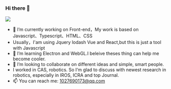 ### Hi there 👋

<img src="https://github-readme-stats.vercel.app/api?username=Kun8018&show_icons=true&theme=radical&count_private=true&show_icons=true&include_all_commits=true" />

- 🔭 I’m currently working on Front-end，My work is based on Javascript、Typescript、HTML、CSS
- Usually，I'am using Jquery lodash Vue and React,but this is just a tool with Javascript
- 🌱 I’m learning Electron and WebGL.I beleive theses thing can help me become cooler. 
- 👯 I’m looking to collaborate on different ideas and simple, smart people.
- I worked in CAS, robotics. So I‘m glad to discuss with newest research in robotics, especially in IROS, ICRA and top Journal.
- 📫 You can reach me: 1027690173@qq.com
<!--
**Kun8018/Kun8018** is a ✨ _special_ ✨ repository because its `README.md` (this file) appears on your GitHub profile.

Here are some ideas to get you started:


- 🌱 I’m currently learning ...
- 👯 I’m looking to collaborate on ...
- 🤔 I’m looking for help with ...
- 💬 Ask me about ...
- 📫 How to reach me: ...
- 😄 Pronouns: ...
- ⚡ Fun fact: ...
-->
